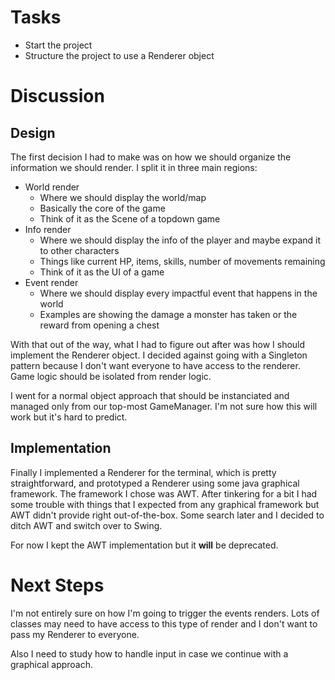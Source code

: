 Tasks
=====
- Start the project
- Structure the project to use a Renderer object

Discussion
==========

Design
------
The first decision I had to make was on how we should organize the information we should render. I split it in three main regions:
- World render
  - Where we should display the world/map
  - Basically the core of the game
  - Think of it as the Scene of a topdown game
- Info render
  - Where we should display the info of the player and maybe expand it to other characters
  - Things like current HP, items, skills, number of movements remaining
  - Think of it as the UI of a game
- Event render
  - Where we should display every impactful event that happens in the world
  - Examples are showing the damage a monster has taken or the reward from opening a chest

With that out of the way, what I had to figure out after was how I should implement the Renderer object. I decided against going with a Singleton pattern because I don't want everyone to have access to the renderer. Game logic should be isolated from render logic. 

I went for a normal object approach that should be instanciated and managed only from our top-most GameManager. I'm not sure how this will work but it's hard to predict.


Implementation
--------------
Finally I implemented a Renderer for the terminal, which is pretty straightforward, and prototyped a Renderer using some java graphical framework. The framework I chose was AWT. After tinkering for a bit I had some trouble with things that I expected from any graphical framework but AWT didn't provide right out-of-the-box. Some search later and I decided to ditch AWT and switch over to Swing.

For now I kept the AWT implementation but it **will** be deprecated.

Next Steps
==========
I'm not entirely sure on how I'm going to trigger the events renders. Lots of classes may need to have access to this type of render and I don't want to pass my Renderer to everyone. 

Also I need to study how to handle input in case we continue with a graphical approach.